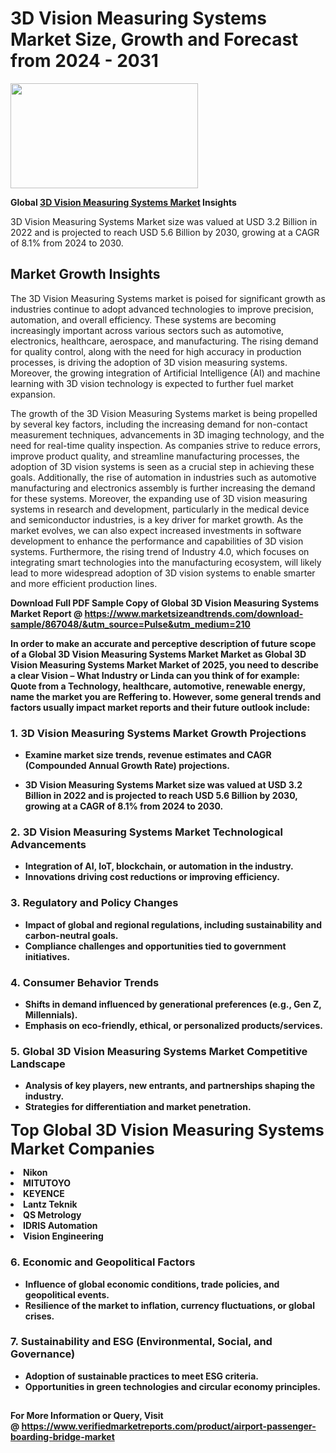 <H1>3D Vision Measuring Systems Market Size, Growth and Forecast from 2024 - 2031</H1><img class="aligncenter size-medium wp-image-584254" src="https://thirdeyenews.in/wp-content/uploads/2024/09/Global-Market-Research-300x168.jpeg" alt="" width="300" height="168" /><p><strong>Global&nbsp;<a href="https://www.marketsizeandtrends.com/download-sample/867048/&amp;utm_source=Pulse&amp;utm_medium=210">3D Vision Measuring Systems Market</a> Insights</strong></p><p>3D Vision Measuring Systems Market size was valued at USD 3.2 Billion in 2022 and is projected to reach USD 5.6 Billion by 2030, growing at a CAGR of 8.1% from 2024 to 2030.</p><p><h2>Market Growth Insights</h2> <p>The 3D Vision Measuring Systems market is poised for significant growth as industries continue to adopt advanced technologies to improve precision, automation, and overall efficiency. These systems are becoming increasingly important across various sectors such as automotive, electronics, healthcare, aerospace, and manufacturing. The rising demand for quality control, along with the need for high accuracy in production processes, is driving the adoption of 3D vision measuring systems. Moreover, the growing integration of Artificial Intelligence (AI) and machine learning with 3D vision technology is expected to further fuel market expansion.</p> <p><strong></strong></p> <p>The growth of the 3D Vision Measuring Systems market is being propelled by several key factors, including the increasing demand for non-contact measurement techniques, advancements in 3D imaging technology, and the need for real-time quality inspection. As companies strive to reduce errors, improve product quality, and streamline manufacturing processes, the adoption of 3D vision systems is seen as a crucial step in achieving these goals. Additionally, the rise of automation in industries such as automotive manufacturing and electronics assembly is further increasing the demand for these systems. Moreover, the expanding use of 3D vision measuring systems in research and development, particularly in the medical device and semiconductor industries, is a key driver for market growth. As the market evolves, we can also expect increased investments in software development to enhance the performance and capabilities of 3D vision systems. Furthermore, the rising trend of Industry 4.0, which focuses on integrating smart technologies into the manufacturing ecosystem, will likely lead to more widespread adoption of 3D vision systems to enable smarter and more efficient production lines. <p><strong></p><p><span class=""><strong>Download Full PDF Sample Copy of Global 3D Vision Measuring Systems Market Report</strong> @ <a href="https://www.marketsizeandtrends.com/download-sample/867048/&amp;utm_source=Pulse&amp;utm_medium=210" target="_blank">https://www.marketsizeandtrends.com/download-sample/867048/&amp;utm_source=Pulse&amp;utm_medium=210</a></span></p><p>In order to make an accurate and perceptive description of future scope of a Global&nbsp;3D Vision Measuring Systems Market Market as Global&nbsp;3D Vision Measuring Systems Market Market of 2025, you need to describe a clear Vision &ndash; What Industry or Linda can you think of for example: Quote from a Technology, healthcare, automotive, renewable energy, name the market you are Reffering to. However, some general trends and factors usually impact market reports and their future outlook include:</p><h3>1.&nbsp;<strong>3D Vision Measuring Systems Market Growth Projections</strong></h3><ul><li>Examine market size trends, revenue estimates and CAGR (Compounded Annual Growth Rate) projections.</li><li><p>3D Vision Measuring Systems Market size was valued at USD 3.2 Billion in 2022 and is projected to reach USD 5.6 Billion by 2030, growing at a CAGR of 8.1% from 2024 to 2030.</p></li></ul><h3>2.&nbsp;<strong>3D Vision Measuring Systems Market Technological Advancements</strong></h3><ul><li>Integration of AI, IoT, blockchain, or automation in the industry.</li><li>Innovations driving cost reductions or improving efficiency.</li></ul><h3>3.&nbsp;<strong>Regulatory and Policy Changes</strong></h3><ul><li>Impact of global and regional regulations, including sustainability and carbon-neutral goals.</li><li>Compliance challenges and opportunities tied to government initiatives.</li></ul><h3>4.&nbsp;<strong>Consumer Behavior Trends</strong></h3><ul><li>Shifts in demand influenced by generational preferences (e.g., Gen Z, Millennials).</li><li>Emphasis on eco-friendly, ethical, or personalized products/services.</li></ul><h3>5.&nbsp;<strong>Global 3D Vision Measuring Systems Market Competitive Landscape</strong></h3><ul><li>Analysis of key players, new entrants, and partnerships shaping the industry.</li><li>Strategies for differentiation and market penetration.</li></ul><p data-pm-slice="1 1 []"><span style="color: inherit; font-family: inherit; font-size: 25px;">Top Global 3D Vision Measuring Systems Market Companies</span></p><div class="" data-test-id=""><p><li>Nikon</li><li> MITUTOYO</li><li> KEYENCE</li><li> Lantz Teknik</li><li> QS Metrology</li><li> IDRIS Automation</li><li> Vision Engineering</li></p></div><h3>6.&nbsp;<strong>Economic and Geopolitical Factors</strong></h3><ul><li>Influence of global economic conditions, trade policies, and geopolitical events.</li><li>Resilience of the market to inflation, currency fluctuations, or global crises.</li></ul><h3>7.&nbsp;<strong>Sustainability and ESG (Environmental, Social, and Governance)</strong></h3><ul><li>Adoption of sustainable practices to meet ESG criteria.</li><li>Opportunities in green technologies and circular economy principles.</li></ul><h2><strong style="font-size: 14px;">For More Information or Query, Visit @&nbsp;</strong><a style="background-color: #ffffff; font-size: 14px;" href="https://www.marketsizeandtrends.com/report/3d-vision-measuring-systems-market/" target="_blank">https://www.verifiedmarketreports.com/product/airport-passenger-boarding-bridge-market</a></h2>
